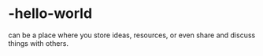 # -hello-world
can be a place where you store ideas, resources, or even share and discuss things with others.
